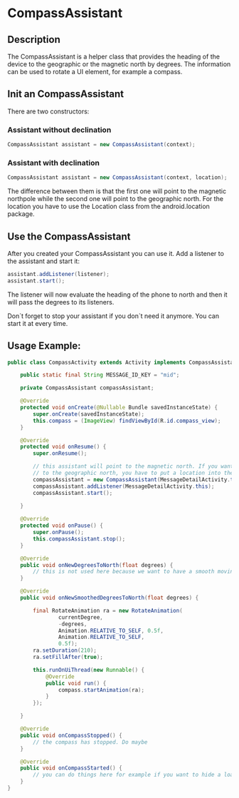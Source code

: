 # CompassAssistant
## Description
The CompassAssistant is a helper class that provides the heading of the device to
the geographic or the magnetic north by degrees. The information can be used to rotate a UI element,
for example a compass. 

## Init an CompassAssistant
There are two constructors:

### Assistant without declination
```java
CompassAssistant assistant = new CompassAssistant(context);
```

### Assistant with declination
```java
CompassAssistant assistant = new CompassAssistant(context, location);
```

The difference between them is that the first one will point to the magnetic northpole while the
second one will point to the geographic north. For the location you have to use the Location class from
the android.location package.

## Use the CompassAssistant
After you created your CompassAssistant you can use it. Add a listener to the assistant and start
it:

```java
assistant.addListener(listener);
assistant.start();
```

The listener will now evaluate the heading of the phone to north and then it will pass the degrees
to its listeners.

Don´t forget to stop your assistant if you don´t need it anymore. You can start it at every time.

## Usage Example:

```java
public class CompassActivity extends Activity implements CompassAssistant.CompassAssistantListener {

    public static final String MESSAGE_ID_KEY = "mid";

    private CompassAssistant compassAssistant;

    @Override
    protected void onCreate(@Nullable Bundle savedInstanceState) {
        super.onCreate(savedInstanceState);
        this.compass = (ImageView) findViewById(R.id.compass_view);
    }

    @Override
    protected void onResume() {
        super.onResume();

        // this assistant will point to the magnetic north. If you want to have a compass that points
        // to the geographic north, you have to put a location into the constructor.
        compassAssistant = new CompassAssistant(MessageDetailActivity.this);
        compassAssistant.addListener(MessageDetailActivity.this);
        compassAssistant.start();
            
    }

    @Override
    protected void onPause() {
        super.onPause();
        this.compassAssistant.stop();
    }

    @Override
    public void onNewDegreesToNorth(float degrees) {
        // this is not used here because we want to have a smooth moving compass.
    }

    @Override
    public void onNewSmoothedDegreesToNorth(float degrees) {

        final RotateAnimation ra = new RotateAnimation(
                currentDegree,
                -degrees,
                Animation.RELATIVE_TO_SELF, 0.5f,
                Animation.RELATIVE_TO_SELF,
                0.5f);
        ra.setDuration(210);
        ra.setFillAfter(true);

        this.runOnUiThread(new Runnable() {
            @Override
            public void run() {
                compass.startAnimation(ra);
            }
        });

    }

    @Override
    public void onCompassStopped() {
        // the compass has stopped. Do maybe 
    }

    @Override
    public void onCompassStarted() {
        // you can do things here for example if you want to hide a loading indicator.
    }
}
```